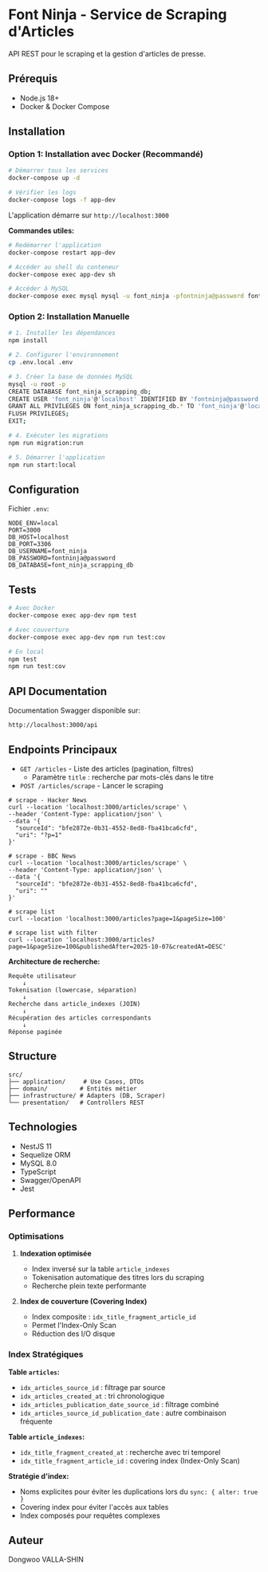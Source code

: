 # Font Ninja - Service de Scraping d'Articles

API REST pour le scraping et la gestion d'articles de presse.

## Prérequis
- Node.js 18+
- Docker & Docker Compose

## Installation

### Option 1: Installation avec Docker (Recommandé)

```bash
# Démarrer tous les services
docker-compose up -d

# Vérifier les logs
docker-compose logs -f app-dev
```

L'application démarre sur `http://localhost:3000`

**Commandes utiles:**
```bash
# Redémarrer l'application
docker-compose restart app-dev

# Accéder au shell du conteneur
docker-compose exec app-dev sh

# Accéder à MySQL
docker-compose exec mysql mysql -u font_ninja -pfontninja@password font_ninja_scrapping_db
```

### Option 2: Installation Manuelle

```bash
# 1. Installer les dépendances
npm install

# 2. Configurer l'environnement
cp .env.local .env

# 3. Créer la base de données MySQL
mysql -u root -p
CREATE DATABASE font_ninja_scrapping_db;
CREATE USER 'font_ninja'@'localhost' IDENTIFIED BY 'fontninja@password';
GRANT ALL PRIVILEGES ON font_ninja_scrapping_db.* TO 'font_ninja'@'localhost';
FLUSH PRIVILEGES;
EXIT;

# 4. Exécuter les migrations
npm run migration:run

# 5. Démarrer l'application
npm run start:local
```

## Configuration

Fichier `.env`:
```env
NODE_ENV=local
PORT=3000
DB_HOST=localhost
DB_PORT=3306
DB_USERNAME=font_ninja
DB_PASSWORD=fontninja@password
DB_DATABASE=font_ninja_scrapping_db
```

## Tests

```bash
# Avec Docker
docker-compose exec app-dev npm test

# Avec couverture
docker-compose exec app-dev npm run test:cov

# En local
npm test
npm run test:cov
```
## API Documentation

Documentation Swagger disponible sur:
```
http://localhost:3000/api
```
## Endpoints Principaux

- `GET /articles` - Liste des articles (pagination, filtres)
  - Paramètre `title` : recherche par mots-clés dans le titre
- `POST /articles/scrape` - Lancer le scraping
```
# scrape - Hacker News
curl --location 'localhost:3000/articles/scrape' \
--header 'Content-Type: application/json' \
--data '{
  "sourceId": "bfe2872e-0b31-4552-8ed8-fba41bca6cfd",
  "uri": "?p=1"
}'

# scrape - BBC News
curl --location 'localhost:3000/articles/scrape' \
--header 'Content-Type: application/json' \
--data '{
  "sourceId": "bfe2872e-0b31-4552-8ed8-fba41bca6cfd",
  "uri": ""
}'

# scrape list
curl --location 'localhost:3000/articles?page=1&pageSize=100'

# scrape list with filter
curl --location 'localhost:3000/articles?page=1&pageSize=100&publishedAfter=2025-10-07&createdAt=DESC'

```

**Architecture de recherche:**
```
Requête utilisateur
    ↓
Tokenisation (lowercase, séparation)
    ↓
Recherche dans article_indexes (JOIN)
    ↓
Récupération des articles correspondants
    ↓
Réponse paginée
```

## Structure

```
src/
├── application/     # Use Cases, DTOs
├── domain/         # Entités métier
├── infrastructure/ # Adapters (DB, Scraper)
└── presentation/   # Controllers REST
```

## Technologies

- NestJS 11
- Sequelize ORM
- MySQL 8.0
- TypeScript
- Swagger/OpenAPI
- Jest

## Performance

### Optimisations 

1. **Indexation optimisée**
   - Index inversé sur la table `article_indexes`
   - Tokenisation automatique des titres lors du scraping
   - Recherche plein texte performante

3. **Index de couverture (Covering Index)**
   - Index composite : `idx_title_fragment_article_id`
   - Permet l'Index-Only Scan
   - Réduction des I/O disque

### Index Stratégiques

**Table `articles`:**
- `idx_articles_source_id` : filtrage par source
- `idx_articles_created_at` : tri chronologique
- `idx_articles_publication_date_source_id` : filtrage combiné
- `idx_articles_source_id_publication_date` : autre combinaison fréquente

**Table `article_indexes`:**
- `idx_title_fragment_created_at` : recherche avec tri temporel
- `idx_title_fragment_article_id` : covering index (Index-Only Scan)

**Stratégie d'index:**
- Noms explicites pour éviter les duplications lors du `sync: { alter: true }`
- Covering index pour éviter l'accès aux tables
- Index composés pour requêtes complexes

## Auteur

Dongwoo VALLA-SHIN
